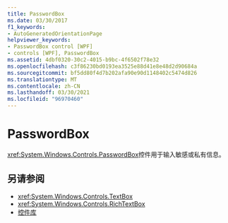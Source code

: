 ```yaml
---
title: PasswordBox
ms.date: 03/30/2017
f1_keywords:
- AutoGeneratedOrientationPage
helpviewer_keywords:
- PasswordBox control [WPF]
- controls [WPF], PasswordBox
ms.assetid: 4dbf0320-30c2-4015-b9bc-4f6502f78e32
ms.openlocfilehash: c3f86230bd0193ea3525e88d41e8e48d2d90684a
ms.sourcegitcommit: bf5dd80f4d7b202afa90e90d1148402c5474d826
ms.translationtype: MT
ms.contentlocale: zh-CN
ms.lasthandoff: 03/30/2021
ms.locfileid: "96970460"
---
```

# <a name="passwordbox"></a>PasswordBox
<xref:System.Windows.Controls.PasswordBox>控件用于输入敏感或私有信息。  
  
## <a name="see-also"></a>另请参阅

- <xref:System.Windows.Controls.TextBox>
- <xref:System.Windows.Controls.RichTextBox>
- [控件库](control-library.md)
